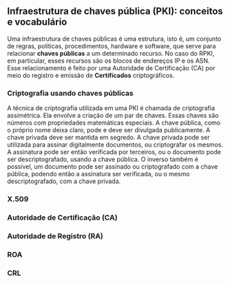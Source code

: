 ## Infraestrutura de chaves pública (PKI): conceitos e vocabulário

Uma infraestrutura de chaves públicas é uma estrutura, isto é, um conjunto de regras, políticas, procedimentos, hardware e software, que serve para relacionar **chaves públicas** a um determinado recurso. No caso do RPKI, em particular, esses recursos são os blocos de endereços IP e os ASN. Esse relacionamento é feito por uma Autoridade de Certificação (CA) por meio do registro e emissão de **Certificados** criptográficos. 

### Criptografia usando chaves públicas

A técnica de criptografia utilizada em uma PKI é chamada de criptografia assimétrica. Ela envolve a criação de um par de chaves. Essas chaves são números com propriedades matemáticas especiais. A chave pública, como o próprio nome deixa claro, pode e deve ser divulgada publicamente. A chave privada deve ser mantida em segredo. A chave privada pode ser utilizada para assinar digitalmente documentos, ou criptografar os mesmos. A assinatura pode ser então verificada por terceiros, ou o documento pode ser descriptografado, usando a chave pública. O inverso também é possível, um documento pode ser assinado ou criptografado com a chave pública, podendo então a assinatura ser verificada, ou o mesmo descriptografado, com a chave privada.

### X.509

### Autoridade de Certificação (CA)

### Autoridade de Registro (RA)

### ROA

### CRL





